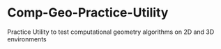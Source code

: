 # Comp-Geo-Practice-Utility
Practice Utility to test computational geometry algorithms on 2D and 3D environments
